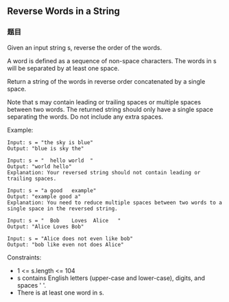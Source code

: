 ## Reverse Words in a String

### 题目
Given an input string s, reverse the order of the words.

A word is defined as a sequence of non-space characters. The words in s will be separated by at least one space.

Return a string of the words in reverse order concatenated by a single space.

Note that s may contain leading or trailing spaces or multiple spaces between two words. 
The returned string should only have a single space separating the words. Do not include any extra spaces.

Example:
```
Input: s = "the sky is blue"
Output: "blue is sky the"

Input: s = "  hello world  "
Output: "world hello"
Explanation: Your reversed string should not contain leading or trailing spaces.

Input: s = "a good   example"
Output: "example good a"
Explanation: You need to reduce multiple spaces between two words to a single space in the reversed string.

Input: s = "  Bob    Loves  Alice   "
Output: "Alice Loves Bob"

Input: s = "Alice does not even like bob"
Output: "bob like even not does Alice"
```

Constraints:
* 1 <= s.length <= 104
* s contains English letters (upper-case and lower-case), digits, and spaces ' '.
* There is at least one word in s.